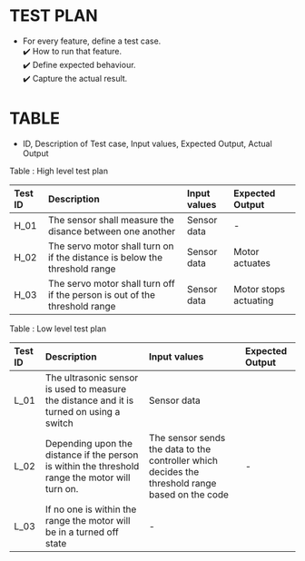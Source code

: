 # TEST PLAN 
* For every feature, define a test case.</br>
:heavy_check_mark: How to run that feature.</br>
:heavy_check_mark: Define expected behaviour.</br>
:heavy_check_mark: Capture the actual result.</br>

# TABLE
* ID, Description of Test case, Input values, Expected Output, Actual Output</br>

Table : High level test plan</br>

|Test ID| Description| Input values| Expected Output|
|:------|:-----------|:-------|:-------|
| H_01 | The sensor shall measure the disance between one another | Sensor data | - |
| H_02 | The servo motor shall turn on if the distance is below the threshold range | Sensor data | Motor actuates |
| H_03 | The servo motor shall turn off if the person is out of the threshold range | Sensor data | Motor stops actuating |

Table : Low level test plan</br>

|Test ID| Description| Input values| Expected Output|
|:------|:-----------|:-------|:-------|
|L_01|The ultrasonic sensor is used to measure the distance and it is turned on using a switch| Sensor data|
|L_02|Depending upon the distance if the person is within the threshold range the motor will turn on.|The sensor sends the data to the controller which decides the threshold range based on the code| - |
|L_03|If no one is within the range the motor will be in a turned off state|-|
